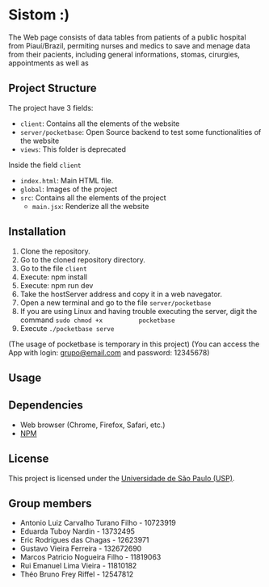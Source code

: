 # Sistom :)

<!-- descrição geral do projeto-->

The Web page consists of data tables from patients of a public hospital from Piauí/Brazil, permiting nurses and medics to save and menage data from their pacients, including general informations, stomas, cirurgies, appointments as well as  

## Project Structure

The project have 3 fields: 
- `client`: Contains all the elements of the website
- `server/pocketbase`: Open Source backend to test some functionalities of the website
- `views`: This folder is deprecated

Inside the field `client`
- `index.html`: Main HTML file.
- `global`: Images of the project
- `src`: Contains all the elements of the project
  - `main.jsx`: Renderize all the website

## Installation

1. Clone the repository.
2. Go to the cloned repository directory.
3. Go to the file `client`
3. Execute: npm install
4. Execute: npm run dev
5. Take the hostServer address and copy it in a web navegator.
6. Open a new terminal and go to the file `server/pocketbase`
7. If you are using Linux and having trouble executing the server, digit the command `sudo chmod +x          pocketbase`
8. Execute `./pocketbase serve`

(The usage of pocketbase is temporary in this project)
(You can access the App with login: grupo@email.com and password: 12345678)

## Usage

<!-- Describe how to use the web page and its features. -->


## Dependencies

- Web browser (Chrome, Firefox, Safari, etc.)
- [NPM](https://www.npmjs.com/)

## License

This project is licensed under the [Universidade de São Paulo (USP)](https://www5.usp.br/).

## Group members

- Antonio Luiz Carvalho Turano Filho - 10723919 
- Eduarda Tuboy Nardin - 13732495 
- Eric Rodrigues das Chagas - 12623971 
- Gustavo Vieira Ferreira - 132672690 
- Marcos Patricio Nogueira Filho - 11819063 
- Rui Emanuel Lima Vieira - 11810182 
- Théo Bruno Frey Riffel - 12547812
